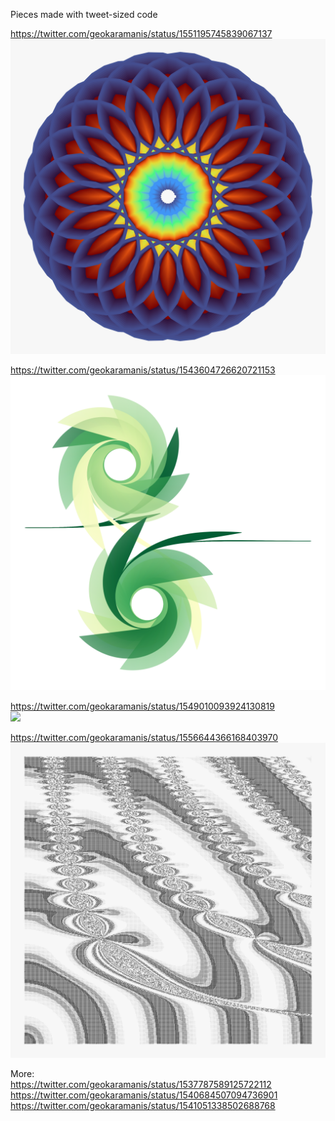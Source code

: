 Pieces made with tweet-sized code  

https://twitter.com/geokaramanis/status/1551195745839067137  
![](spiro.png)

https://twitter.com/geokaramanis/status/1543604726620721153  
![](leaves.png)

https://twitter.com/geokaramanis/status/1549010093924130819  
![](bird.png)

https://twitter.com/geokaramanis/status/1556644366168403970  
![](ascii.png)

More:  
https://twitter.com/geokaramanis/status/1537787589125722112  
https://twitter.com/geokaramanis/status/1540684507094736901  
https://twitter.com/geokaramanis/status/1541051338502688768  